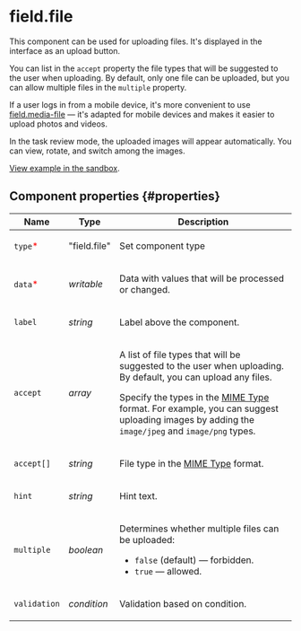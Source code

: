 # field.file

This component can be used for uploading files. It's displayed in the interface as an upload button.

You can list in the `accept` property the file types that will be suggested to the user when uploading. By default, only one file can be uploaded, but you can allow multiple files in the `multiple` property.

If a user logs in from a mobile device, it's more convenient to use [field.media-file](field.media-file.md) — it's adapted for mobile devices and makes it easier to upload photos and videos.

In the task review mode, the uploaded images will appear automatically. You can view, rotate, and switch among the images.

[View example in the sandbox](https://clck.ru/asSRq).

## Component properties {#properties}

| Name                                     | Type         | Description                                                                                                                                                                                                                                                                                                                                                     |
| ---------------------------------------- | ------------ | --------------------------------------------------------------------------------------------------------------------------------------------------------------------------------------------------------------------------------------------------------------------------------------------------------------------------------------------------------------- |
| `type`<span style="color: red">\*</span> | "field.file" | <p>Set component type</p>                                                                                                                                                                                                                                                                                                                                       |
| `data`<span style="color: red">\*</span> | _writable_   | <p>Data with values that will be processed or changed.</p>                                                                                                                                                                                                                                                                                                      |
| `label`                                  | _string_     | <p>Label above the component.</p>                                                                                                                                                                                                                                                                                                                               |
| `accept`                                 | _array_      | <p>A list of file types that will be suggested to the user when uploading. By default, you can upload any files.</p><p>Specify the types in the <a href="https://developer.mozilla.org/en-US/docs/Web/HTTP/Basics_of_HTTP/MIME_types">MIME Type</a> format. For example, you can suggest uploading images by adding the `image/jpeg` and `image/png` types.</p> |
| `accept[]`                               | _string_     | <p>File type in the <a href="https://developer.mozilla.org/en-US/docs/Web/HTTP/Basics_of_HTTP/MIME_types">MIME Type</a> format.</p>                                                                                                                                                                                                                             |
| `hint`                                   | _string_     | <p>Hint text.</p>                                                                                                                                                                                                                                                                                                                                               |
| `multiple`                               | _boolean_    | <p>Determines whether multiple files can be uploaded:</p><ul><li>`false` (default) — forbidden.</li><li>`true` — allowed.</li></ul>                                                                                                                                                                                                                             |
| `validation`                             | _condition_  | <p>Validation based on condition.</p>                                                                                                                                                                                                                                                                                                                           |

